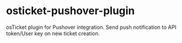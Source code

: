 # osticket-pushover-plugin
osTicket plugin for Pushover integration.  Send push notification to API token/User key on new ticket creation.
